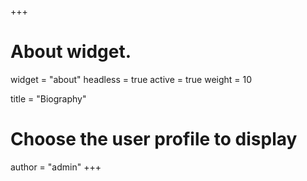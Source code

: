 +++
# About widget.
widget = "about"
headless = true
active = true
weight = 10

title = "Biography"

# Choose the user profile to display
author = "admin"
+++
